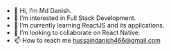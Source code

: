 - 👋 Hi, I’m Md Danish.
- 👀 I’m interested in Full Stack Development.
- 🌱 I’m currently learning ReactJS and its applications. 
- 💞️ I’m looking to collaborate on React Native.
- 📫 How to reach me hussaindanish466@gmail.com
  
  

<!---
MdDanish11/MdDanish11 is a ✨ special ✨ repository because its `README.md` (this file) appears on your GitHub profile.
You can click the Preview link to take a look at your changes.
--->
